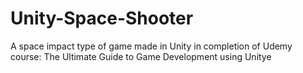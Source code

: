 # Unity-Space-Shooter
A space impact type of game made in Unity in completion of Udemy course: The Ultimate Guide to Game Development using Unitye
